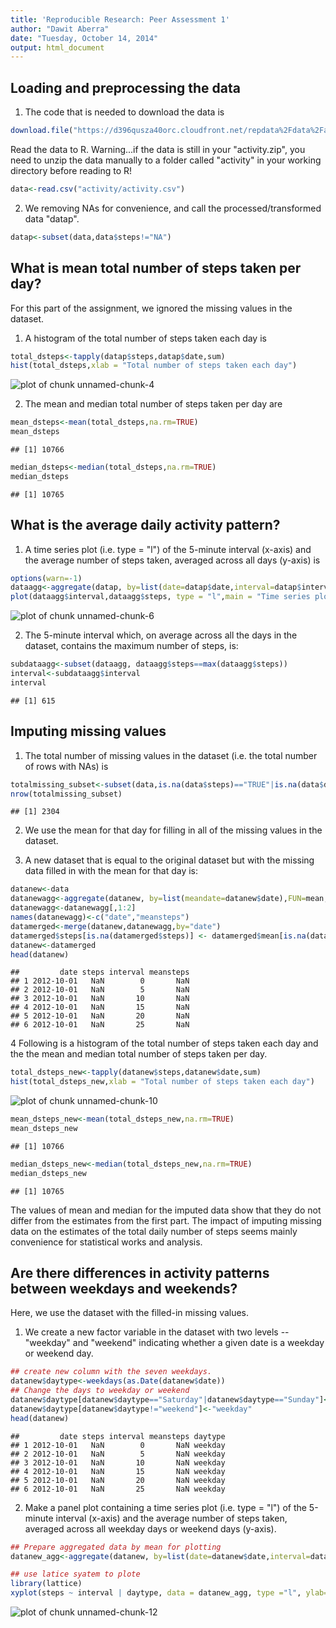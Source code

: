 ```yaml
---
title: 'Reproducible Research: Peer Assessment 1'
author: "Dawit Aberra"
date: "Tuesday, October 14, 2014"
output: html_document
---
```


## Loading and preprocessing the data

1. The code that is needed to download the data is

```r
download.file("https://d396qusza40orc.cloudfront.net/repdata%2Fdata%2Factivity.zip","activity/fakename.csv")
```

Read the data to R. Warning...if the data is still in your "activity.zip", you need to unzip the data manually to a folder called "activity" in your working directory before reading to R!



```r
data<-read.csv("activity/activity.csv")
```

2. We removing NAs for convenience, and call the processed/transformed data "datap".


```r
datap<-subset(data,data$steps!="NA")
```



## What is mean total number of steps taken per day?
For this part of the assignment, we ignored the missing values in the dataset.

1. A histogram of the total number of steps taken each day is


```r
total_dsteps<-tapply(datap$steps,datap$date,sum)
hist(total_dsteps,xlab = "Total number of steps taken each day")
```

![plot of chunk unnamed-chunk-4](figure/unnamed-chunk-4.png) 

2. The mean and median total number of steps taken per day are 


```r
mean_dsteps<-mean(total_dsteps,na.rm=TRUE)
mean_dsteps
```

```
## [1] 10766
```

```r
median_dsteps<-median(total_dsteps,na.rm=TRUE)
median_dsteps
```

```
## [1] 10765
```


## What is the average daily activity pattern?

1. A time series plot (i.e. type = "l") of the 5-minute interval (x-axis) and the average number of steps taken, averaged across all days (y-axis) is


```r
options(warn=-1)
dataagg<-aggregate(datap, by=list(date=datap$date,interval=datap$interval),FUN=mean,na.rm=TRUE)
plot(dataagg$interval,dataagg$steps, type = "l",main = "Time series plot",col = "red")
```

![plot of chunk unnamed-chunk-6](figure/unnamed-chunk-6.png) 

2. The 5-minute interval which, on average across all the days in the dataset, contains the maximum number of steps, is:


```r
subdataagg<-subset(dataagg, dataagg$steps==max(dataagg$steps))
interval<-subdataagg$interval
interval
```

```
## [1] 615
```


## Imputing missing values

1. The total number of missing values in the dataset (i.e. the total number of rows with NAs) is

```r
totalmissing_subset<-subset(data,is.na(data$steps)=="TRUE"|is.na(data$date)=="TRUE"|is.na(data$interval)=="TRUE")
nrow(totalmissing_subset)
```

```
## [1] 2304
```

2. We use the mean for that day for filling in all of the missing values in the dataset. 

3. A new dataset that is equal to the original dataset but with the 
missing data filled in with the mean for that day is:
 

```r
datanew<-data
datanewagg<-aggregate(datanew, by=list(meandate=datanew$date),FUN=mean,na.rm=TRUE)
datanewagg<-datanewagg[,1:2]
names(datanewagg)<-c("date","meansteps")
datamerged<-merge(datanew,datanewagg,by="date")
datamerged$steps[is.na(datamerged$steps)] <- datamerged$mean[is.na(datamerged$steps)]
datanew<-datamerged
head(datanew)
```

```
##         date steps interval meansteps
## 1 2012-10-01   NaN        0       NaN
## 2 2012-10-01   NaN        5       NaN
## 3 2012-10-01   NaN       10       NaN
## 4 2012-10-01   NaN       15       NaN
## 5 2012-10-01   NaN       20       NaN
## 6 2012-10-01   NaN       25       NaN
```

4 Following is a histogram of the total number of steps taken each day and the the mean and median total number of steps taken per day.


```r
total_dsteps_new<-tapply(datanew$steps,datanew$date,sum)
hist(total_dsteps_new,xlab = "Total number of steps taken each day")
```

![plot of chunk unnamed-chunk-10](figure/unnamed-chunk-10.png) 

```r
mean_dsteps_new<-mean(total_dsteps_new,na.rm=TRUE)
mean_dsteps_new
```

```
## [1] 10766
```

```r
median_dsteps_new<-median(total_dsteps_new,na.rm=TRUE)
median_dsteps_new
```

```
## [1] 10765
```

The values of mean and median for the imputed data show that they do not differ from the estimates from the first part. The impact of imputing missing data on the estimates of the total daily number of steps seems mainly convenience for statistical works and analysis.

## Are there differences in activity patterns between weekdays and weekends?

Here, we use the dataset with the filled-in missing values.

1. We create a new factor variable in the dataset with two levels -- "weekday" and "weekend" indicating whether a given date is a weekday or weekend day.


```r
## create new column with the seven weekdays.
datanew$daytype<-weekdays(as.Date(datanew$date))
## Change the days to weekday or weekend
datanew$daytype[datanew$daytype=="Saturday"|datanew$daytype=="Sunday"]<-"weekend"
datanew$daytype[datanew$daytype!="weekend"]<-"weekday"
head(datanew)
```

```
##         date steps interval meansteps daytype
## 1 2012-10-01   NaN        0       NaN weekday
## 2 2012-10-01   NaN        5       NaN weekday
## 3 2012-10-01   NaN       10       NaN weekday
## 4 2012-10-01   NaN       15       NaN weekday
## 5 2012-10-01   NaN       20       NaN weekday
## 6 2012-10-01   NaN       25       NaN weekday
```

2. Make a panel plot containing a time series plot (i.e. type = "l") of the 5-minute interval (x-axis) and the average number of steps taken, averaged across all weekday days or weekend days (y-axis).


```r
## Prepare aggregated data by mean for plotting
datanew_agg<-aggregate(datanew, by=list(date=datanew$date,interval=datanew$interval,daytype=datanew$daytype),FUN=mean,na.rm=TRUE)

## use latice syatem to plote
library(lattice)
xyplot(steps ~ interval | daytype, data = datanew_agg, type ="l", ylab="Number of steps", layout=c(1,2))
```

![plot of chunk unnamed-chunk-12](figure/unnamed-chunk-12.png) 




